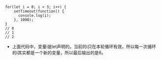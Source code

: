 ```
for(let i = 0; i < 3; i++) {
    setTimeout(function() {
      console.log(i);
    }, 1000);
}
// 0
// 1
// 2
```

* 上面代码中，变量i是let声明的，当前的i只在本轮循环有效，所以每一次循环的i其实都是一个新的变量，所以最后输出的是6。